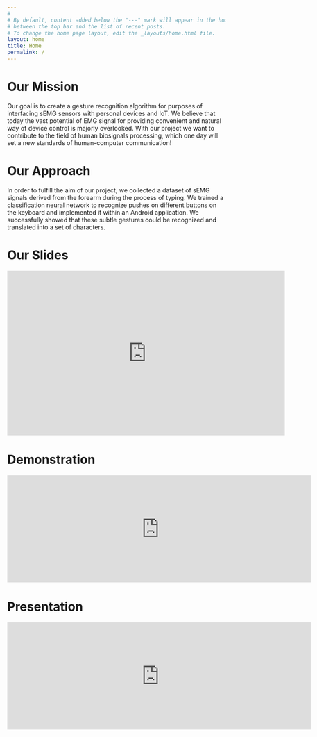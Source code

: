 ```yaml
---
#
# By default, content added below the "---" mark will appear in the home page
# between the top bar and the list of recent posts.
# To change the home page layout, edit the _layouts/home.html file.
layout: home
title: Home
permalink: /
---
```


<html>
  <body>  
    <h1>Our Mission</h1>
    <p>Our goal is to create a gesture recognition algorithm for purposes of interfacing sEMG sensors with personal devices and IoT. We believe that today the vast potential of EMG signal for providing convenient and natural way of device control is majorly overlooked. With our project we want to contribute to the field of human biosignals processing, which one day will set a new standards of human-computer communication!</p>
    <h1>Our Approach</h1>
    <p>In order to fulfill the aim of our project, we collected a dataset of sEMG signals derived from the forearm during the process of typing. We trained a classification neural network to recognize pushes on different buttons on the keyboard and implemented it within an Android application. We successfully showed that these subtle gestures could be recognized and translated into a set of characters. 
    </p>    
    <h1>Our Slides</h1>
      <center><iframe src="https://docs.google.com/presentation/d/e/2PACX-1vT19j71m7GOTJ2oqKkVYxwYwume2e3W_jG7c7_ZualVBHTeQ2iMsOoX95tJQxujZNvSNYa4O-GoOg-J/embed?start=true&loop=false&delayms=60000" frameborder="0" width="640" height="379" allowfullscreen="true" mozallowfullscreen="true" webkitallowfullscreen="true"></iframe></center>
    <h1>Demonstration</h1>
      <center><iframe width="700" height="247" src="https://www.youtube.com/embed/cRu21NTDe1Y" frameborder="0" allow="accelerometer; autoplay; encrypted-media; gyroscope; picture-in-picture" allowfullscreen></iframe></center>
    <h1>Presentation</h1>
      <center><iframe width="700" height="247" src="https://www.youtube.com/embed/Y36CXKaGzXY" frameborder="0" allow="accelerometer; autoplay; encrypted-media; gyroscope; picture-in-picture" allowfullscreen></iframe></center>
  </body>
</html>
